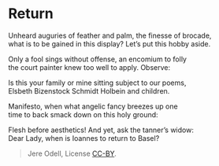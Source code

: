# Return

Unheard auguries of feather and palm, the finesse of brocade,  
what is to be gained in this display? Let’s put this hobby aside.

Only a fool sings without offense, an encomium to folly  
the court painter knew too well to apply. Observe:

Is this your family or mine sitting subject to our poems,  
Elsbeth Bizenstock Schmidt Holbein and children.

Manifesto, when what angelic fancy breezes up one  
time to back smack down on this holy ground:

Flesh before aesthetics! And yet, ask the tanner’s widow:  
Dear Lady, when is Ioannes to return to Basel?

>Jere Odell, License [CC-BY](https://creativecommons.org/licenses/by/4.0/).